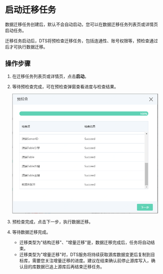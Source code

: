 # 启动迁移任务

数据迁移任务创建后，默认不会自动启动，您可以在数据迁移任务列表页或详情页启动任务。

迁移任务启动后，DTS将预检查迁移任务，包括连通性、账号权限等，预检查通过后才可执行数据迁移。

## 操作步骤

1. 在迁移任务列表页或详情页，点击**启动**。

2. 等待预检查完成，可在预检查弹窗查看进度与检查结果。

   ![1568967659421](../../../../image/Data-Transmission-Service/dts-006.png)

3. 预检查完成，点击下一步，执行数据迁移。

4. 等待数据迁移完成。

   - 迁移类型为"结构迁移"、"增量迁移"是，数据迁移完成后，任务将自动结束。
   - 迁移类型为"增量迁移"时，DTS服务将持续获取源库数据变更后复制到目标库，需要您关注增量迁移的进度。建议在结束确认前停止源库写入，确认目的库数据已追上源库后再结束迁移任务。



